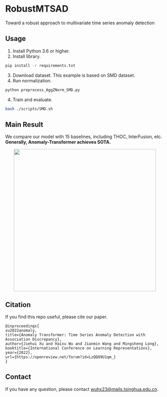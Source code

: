 # RobustMTSAD
Toward a robust approach to multivariate time series anomaly detection

## Usage
1. Install Python 3.6 or higher.
2. Install library.
```bash
pip install -r requirements.txt
```
3. Download dataset. This example is based on SMD dataset.
4. Run normalization.
```bash
python preprocess_AggZNorm_SMD.py
```
4. Train and evaluate. 
```bash
bash ./scripts/SMD.sh
```

## Main Result

We compare our model with 15 baselines, including THOC, InterFusion, etc. **Generally,  Anomaly-Transformer achieves SOTA.**

<p align="center">
<img src=".\pics\result.png" height = "450" alt="" align=center />
</p>

## Citation
If you find this repo useful, please cite our paper. 

```
@inproceedings{
xu2022anomaly,
title={Anomaly Transformer: Time Series Anomaly Detection with Association Discrepancy},
author={Jiehui Xu and Haixu Wu and Jianmin Wang and Mingsheng Long},
booktitle={International Conference on Learning Representations},
year={2022},
url={https://openreview.net/forum?id=LzQQ89U1qm_}
}
```

## Contact
If you have any question, please contact wuhx23@mails.tsinghua.edu.cn.
